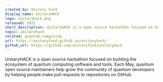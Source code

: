 ```yaml
---
created_by: Unitary Fund
display_name: unitaryHACK
logo: unitaryhack.png
released: 2021
short_description: unitaryHACK is a open source hackathon focused on building the ecosystem of quantum computing software and tools.
topic: unitaryhack
related: quantum-computing
url: https://unitaryfund.github.io/unitaryhack/
github_url: https://github.com/unitaryfund/unitaryhack
---
```

UnitaryHACK is a open source hackathon focused on building the ecosystem of quantum computing software and tools. Each May, quantum open source maintainers help grow the community of quantum developers by helping people make pull requests to repositories on GitHub.